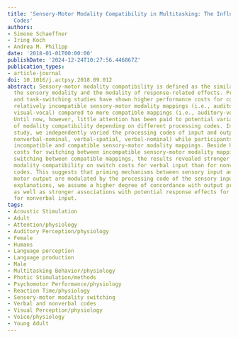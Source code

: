 ```yaml
---
title: 'Sensory-Motor Modality Compatibility in Multitasking: The Influence of Processing
  Codes'
authors:
- Simone Schaeffner
- Iring Koch
- Andrea M. Philipp
date: '2018-01-01T00:00:00'
publishDate: '2024-12-24T10:27:56.446867Z'
publication_types:
- article-journal
doi: 10.1016/j.actpsy.2018.09.012
abstract: Sensory-motor modality compatibility is defined as the similarity between
  the sensory modality and the modality of response-related effects. Previous dual-task
  and task-switching studies have shown higher performance costs for coordinating
  relatively incompatible sensory-motor modality mappings (i.e., auditory-manual and
  visual-vocal) compared to more compatible mappings (i.e., auditory-vocal and visual-manual).
  Until now, however, little attention has been paid to potential variability in effects
  of modality compatibility depending on different processing codes. In the present
  study, we independently varied the processing codes of input and output (nonverbal-spatial,
  nonverbal-nominal, verbal-spatial, verbal-nominal) while participants switched between
  incompatible and compatible sensory-motor modality mappings. Beside higher switch
  costs for switching between incompatible sensory-motor modality mappings than for
  switching between compatible mappings, the results revealed stronger effects of
  modality compatibility on switch costs for verbal input than for nonverbal input
  codes. This suggests that priming mechanisms between sensory input and compatible
  motor output are modulated by the processing code of the sensory input. As possible
  explanations, we assume a higher degree of concordance with output processing codes
  as well as stronger associations with potential response effects for verbal than
  for nonverbal input.
tags:
- Acoustic Stimulation
- Adult
- Attention/physiology
- Auditory Perception/physiology
- Female
- Humans
- Language perception
- Language production
- Male
- Multitasking Behavior/physiology
- Photic Stimulation/methods
- Psychomotor Performance/physiology
- Reaction Time/physiology
- Sensory-motor modality switching
- Verbal and nonverbal codes
- Visual Perception/physiology
- Voice/physiology
- Young Adult
---
```

